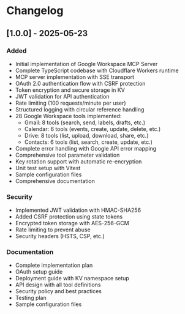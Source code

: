 # Changelog

## [1.0.0] - 2025-05-23

### Added
- Initial implementation of Google Workspace MCP Server
- Complete TypeScript codebase with Cloudflare Workers runtime
- MCP server implementation with SSE transport
- OAuth 2.0 authentication flow with CSRF protection
- Token encryption and secure storage in KV
- JWT validation for API authentication
- Rate limiting (100 requests/minute per user)
- Structured logging with circular reference handling
- 28 Google Workspace tools implemented:
  - Gmail: 8 tools (search, send, labels, drafts, etc.)
  - Calendar: 6 tools (events, create, update, delete, etc.)
  - Drive: 8 tools (list, upload, download, share, etc.)
  - Contacts: 6 tools (list, search, create, update, etc.)
- Complete error handling with Google API error mapping
- Comprehensive tool parameter validation
- Key rotation support with automatic re-encryption
- Unit test setup with Vitest
- Sample configuration files
- Comprehensive documentation

### Security
- Implemented JWT validation with HMAC-SHA256
- Added CSRF protection using state tokens
- Encrypted token storage with AES-256-GCM
- Rate limiting to prevent abuse
- Security headers (HSTS, CSP, etc.)

### Documentation
- Complete implementation plan
- OAuth setup guide
- Deployment guide with KV namespace setup
- API design with all tool definitions
- Security policy and best practices
- Testing plan
- Sample configuration files